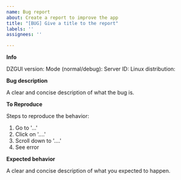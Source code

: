 ```yaml
---
name: Bug report
about: Create a report to improve the app
title: "[BUG] Give a title to the report"
labels: ''
assignees: ''

---
```


**Info**

DZGUI version:
Mode (normal/debug):
Server ID:
Linux distribution:

**Bug description**

A clear and concise description of what the bug is.

**To Reproduce**

Steps to reproduce the behavior:
1. Go to '...'
2. Click on '....'
3. Scroll down to '....'
4. See error

**Expected behavior**

A clear and concise description of what you expected to happen.
